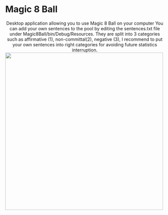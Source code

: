 # Magic 8 Ball
<CENTER>
Desktop application allowing you to use Magic 8 Ball on your computer  
You can add your own sentences to the pool by editing the sentences.txt  
file under Magic8Ball/bin/Debug/Resources. They are split into 3 categories  
such as affirmative (1), non-committal(2), negative (3), I recommend to put  
your own sentences into right categories for avoiding future statistics interruption.
</CENTER>
<img src="https://i.imgur.com/P9MMAa7.png" width="500" style="vertical-align:middle">
